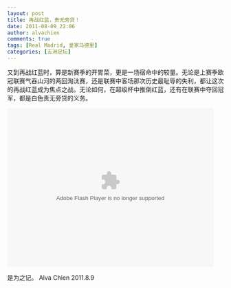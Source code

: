 ```yaml
---
layout: post
title: 再战红蓝，责无旁贷！
date: 2011-08-09 22:06
author: alvachien
comments: true
tags: [Real Madrid, 皇家马德里]
categories: [五洲足坛]
---
```

又到再战红蓝时，算是新赛季的开胃菜，更是一场宿命中的较量。无论是上赛季欧冠联赛气吞山河的两回淘汰赛，还是联赛中客场那次历史最耻辱的失利，都让这次的再战红蓝成为焦点之战。无论如何，在超级杯中推倒红蓝，还有在联赛中夺回冠军，都是白色责无旁贷的义务。
<div><object id="sinaplayer" width="480" height="370" classid="clsid:d27cdb6e-ae6d-11cf-96b8-444553540000" codebase="http://download.macromedia.com/pub/shockwave/cabs/flash/swflash.cab#version=6,0,40,0"><param name="allowScriptAccess" value="always" /><param name="src" value="http://you.video.sina.com.cn/api/sinawebApi/outplayrefer.php/vid=58320548_6_bU20GiM6CmbK+l1lHz2stqkM7KQNt6njnynt71+iJApaXQ2MYIrfO4kK5SHVAs9H9WQ/s.swf" /><param name="pluginspage" value="http://www.macromedia.com/go/getflashplayer" /><param name="allowfullscreen" value="true" /><param name="allowscriptaccess" value="always" /><embed id="sinaplayer" width="480" height="370" type="application/x-shockwave-flash" src="http://you.video.sina.com.cn/api/sinawebApi/outplayrefer.php/vid=58320548_6_bU20GiM6CmbK+l1lHz2stqkM7KQNt6njnynt71+iJApaXQ2MYIrfO4kK5SHVAs9H9WQ/s.swf" allowScriptAccess="always" pluginspage="http://www.macromedia.com/go/getflashplayer" allowfullscreen="true" allowscriptaccess="always" /></object></div>

是为之记。
Alva Chien
2011.8.9
